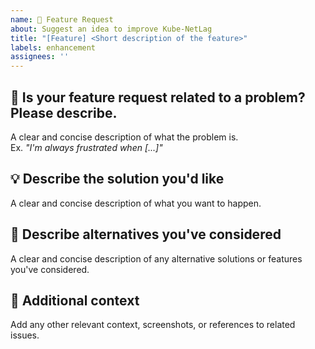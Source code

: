 ```yaml
---
name: 🚀 Feature Request
about: Suggest an idea to improve Kube-NetLag
title: "[Feature] <Short description of the feature>"
labels: enhancement
assignees: ''
---
```


## **🚀 Is your feature request related to a problem? Please describe.**
A clear and concise description of what the problem is.  
Ex. *"I'm always frustrated when [...]"*

## **💡 Describe the solution you'd like**
A clear and concise description of what you want to happen.

## **🔄 Describe alternatives you've considered**
A clear and concise description of any alternative solutions or features you've considered.

## **📸 Additional context**
Add any other relevant context, screenshots, or references to related issues.
